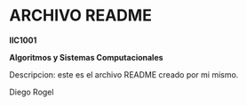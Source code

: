 # ARCHIVO README

**IIC1001**

**Algoritmos y Sistemas Computacionales**

Descripcion: este es el archivo README creado por mi mismo.

Diego Rogel